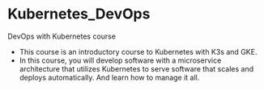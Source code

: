 # Kubernetes_DevOps
DevOps with Kubernetes course
- This course is an introductory course to Kubernetes with K3s and GKE.
- In this course, you will develop software with a microservice architecture that utilizes Kubernetes to serve software that scales and deploys automatically. And learn how to manage it all.
